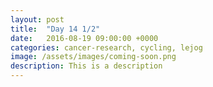 ```yaml
---
layout: post
title:  "Day 14 1/2"
date:   2016-08-19 09:00:00 +0000
categories: cancer-research, cycling, lejog
image: /assets/images/coming-soon.png
description: This is a description
---
```

